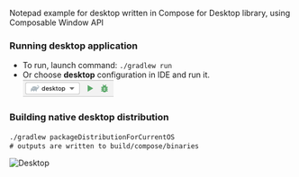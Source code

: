 Notepad example for desktop written in Compose for Desktop library, using Composable Window API

### Running desktop application
* To run, launch command: `./gradlew run`
* Or choose **desktop** configuration in IDE and run it.  
  ![desktop-run-configuration.png](screenshots/desktop-run-configuration.png)

### Building native desktop distribution
```
./gradlew packageDistributionForCurrentOS
# outputs are written to build/compose/binaries
```
![Desktop](screenshots/notepad.gif)